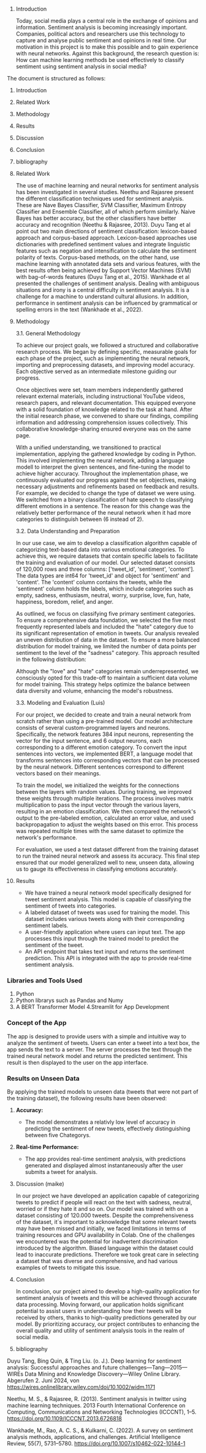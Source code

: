 1. Introduction
   
   Today, social media plays a central role in the exchange of opinions and information. Sentiment analysis is becoming increasingly important. Companies, political actors and researchers use this technology to capture and analyse public sentiment and opinions in real time. 
   Our motivation in this project is to make this possible and to gain experience with neural networks.
   Against this background, the research question is: How can machine learning methods be used effectively to classify sentiment using sentiment analysis in social media?



  The document is structured as follows:
  1. Introduction
  2. Related Work
  3. Methodology
  4. Results
  5. Discussion
  6. Conclusion
  7. bibliography
   
2. Related Work   
   
   The use of machine learning and neural networks for sentiment analysis has been investigated in several studies. Neethu and Rajasree present the different classification techniques used for sentiment analysis. These are Nave Bayes Classifier, SVM Classifier, Maximum Entropy Classifier and Ensemble Classifier, all of which perform similarly. Naive Bayes has better accuracy, but the other classifiers have better accuracy and recognition (Neethu & Rajasree, 2013). 
   Duyu Tang et al point out two main directions of sentiment classification: lexicon-based approach and corpus-based approach. Lexicon-based approaches use dictionaries with predefined sentiment values and integrate linguistic features such as negation and intensification to calculate the sentiment polarity of texts. Corpus-based methods, on the other hand, use machine learning with annotated data sets and various features, with the best results often being achieved by Support Vector Machines (SVM) with bag-of-words features (Duyu Tang et al., 2015).
   Wankhade et al presented the challenges of sentiment analysis. Dealing with ambiguous situations and irony is a central difficulty in sentiment analysis. It is a challenge for a machine to understand cultural allusions. In addition, performance in sentiment analysis can be influenced by grammatical or spelling errors in the text (Wankhade et al., 2022).

3. Methodology
   
   3.1. General Methodology 
   
      To achieve our project goals, we followed a structured and collaborative research process. We began by defining specific, measurable goals for each phase of the project, such as implementing the neural network, importing and preprocessing datasets, and improving model accuracy. Each objective served as an intermediate milestone guiding our progress. 
      
      Once objectives were set, team members independently gathered relevant external materials, including instructional YouTube videos, research papers, and relevant documentation. This equipped everyone with a solid foundation of knowledge related to the task at hand. After the initial research phase, we convened to share our findings, compiling information and addressing comprehension issues collectively. This collaborative knowledge-sharing ensured everyone was on the same page. 

      With a unified understanding, we transitioned to practical implementation, applying the gathered knowledge by coding in Python. This involved implementing the neural network, adding a language modell to interpret the given sentences, and fine-tuning the model to achieve higher accuracy. Throughout the implementation phase, we continuously evaluated our progress against the set objectives, making necessary adjustments and refinements based on feedback and results. For example, we decided to change the type of dataset we were using. We switched from a binary classification of hate speech to classifying different emotions in a sentence. The reason for this change was the relatively better performance of the neural network when it had more categories to distinguish between (6 instead of 2).

   3.2. Data Understanding and Preparation
   
      In our use case, we aim to develop a classification algorithm capable of categorizing text-based data into various emotional categories. To achieve this, we require datasets that contain specific labels to facilitate the training and evaluation of our model. Our selected dataset consists of 120,000 rows and three columns: ['tweet_id', 'sentiment', 'content']. The data types are int64 for 'tweet_id' and object for 'sentiment' and 'content'. The 'content' column contains the tweets, while the 'sentiment' column holds the labels, which include categories such as empty, sadness, enthusiasm, neutral, worry, surprise, love, fun, hate, happiness, boredom, relief, and anger.

      As outlined, we focus on classifying five primary sentiment categories. To ensure a comprehensive data foundation, we selected the five most frequently represented labels and included the "hate" category due to its significant representation of emotion in tweets. Our analysis revealed an uneven distribution of data in the dataset. To ensure a more balanced distribution for model training, we limited the number of data points per sentiment to the level of the "sadness" category. This approach resulted in the following distribution:

      Although the "love" and "hate" categories remain underrepresented, we consciously opted for this trade-off to maintain a sufficient data volume for model training. This strategy helps optimize the balance between data diversity and volume, enhancing the model's robustness.

   
   3.3. Modeling and Evaluation (Luis)
   
      For our project, we decided to create and train a neural network from scratch rather than using a pre-trained model. Our model architecture consists of several custom-programmed layers and neurons. Specifically, the network features 384 input neurons, representing the vector for the input sentence, and 6 output neurons, each corresponding to a different emotion category. To convert the input sentences into vectors, we implemented BERT, a language model that transforms sentences into corresponding vectors that can be processed by the neural network. Different sentences correspond to different vectors based on their meanings.

      To train the model, we initialized the weights for the connections between the layers with random values. During training, we improved these weights through multiple iterations. The process involves matrix multiplication to pass the input vector through the various layers, resulting in an emotion classification. We then compared the network's output to the pre-labeled emotion, calculated an error value, and used backpropagation to adjust the weights based on this error. This process was repeated multiple times with the same dataset to optimize the network's performance.

      For evaluation, we used a test dataset different from the training dataset to run the trained neural network and assess its accuracy. This final step ensured that our model generalized well to new, unseen data, allowing us to gauge its effectiveness in classifying emotions accurately.

5. Results
   - We have trained a neural network model specifically designed for tweet sentiment analysis. This model is capable of classifying the sentiment of tweets into categories.
   - A labeled dataset of tweets was used for training the model. This dataset includes various tweets along with their corresponding sentiment labels.
   - A user-friendly application where users can input text. The app processes this input through the trained model to predict the sentiment of the tweet.
   - An API endpoint that takes text input and returns the sentiment prediction. This API is integrated with the app to provide real-time sentiment analysis.

### Libraries and Tools Used

1. Python
2. Python librarys such as Pandas and Numy
3. A BERT Transformer Model
4.Streamlit for App Development

### Concept of the App

The app is designed to provide users with a simple and intuitive way to analyze the sentiment of tweets. Users can enter a tweet into a text box, the app sends the text to a server. The server processes the text through the trained neural network model and returns the predicted sentiment. This result is then displayed to the user on the app interface.

### Results on Unseen Data

By applying the trained models to unseen data (tweets that were not part of the training dataset), the following results have been observed:

1. **Accuracy:**
   - The model demonstrates a relativly low level of accuracy in predicting the sentiment of new tweets, effectively distinguishing between five Chategorys.

2. **Real-time Performance:**
   - The app provides real-time sentiment analysis, with predictions generated and displayed almost instantaneously after the user submits a tweet for analysis.

   
5. Discussion (maike)

   In our project we have developed an application capable of categorizing tweets to predict if people will react on the text with sadness, neutral, worried or if they hate it and so on. Our model was trained with on a dataset consisting of 120.000 tweets. 
Despite the comprehensiveness of the dataset, it´s important to acknowledge that some relevant tweets may have been missed and initially, we faced limitations in terms of training resources and GPU availability in Colab.
One of the challenges we encountered was the potential for inadvertent discrimination introduced by the algorithm. Biased language within the dataset could lead to inaccurate predictions. Therefore we took great care in selecting a dataset that was diverse and comprehensive, and had various examples of tweets to mitigate this issue.


   
8. Conclusion

   In conclusion, our project aimed to develop a high-quality application for sentiment analysis of tweets and this will be achieved through accurate data processing. 
Moving forward, our application holds significant potential to assist users in understanding how their tweets will be received by others, thanks to high-quality predictions generated by our model. By prioritizing accuracy, our project contributes to enhancing the overall quality and utility of sentiment analysis tools in the realm of social media.

10. bibliography


   Duyu Tang, Bing Quin, & Ting Liu. (o. J.). Deep learning for sentiment analysis: Successful approaches and future challenges—Tang—2015—WIREs Data Mining and Knowledge Discovery—Wiley Online Library. Abgerufen 2. Juni 2024, von https://wires.onlinelibrary.wiley.com/doi/10.1002/widm.1171

   Neethu, M. S., & Rajasree, R. (2013). Sentiment analysis in twitter using machine learning techniques. 2013 Fourth International Conference on Computing, Communications and Networking Technologies (ICCCNT), 1–5. https://doi.org/10.1109/ICCCNT.2013.6726818

   Wankhade, M., Rao, A. C. S., & Kulkarni, C. (2022). A survey on sentiment analysis methods, applications, and challenges. Artificial Intelligence Review, 55(7), 5731–5780. https://doi.org/10.1007/s10462-022-10144-1






